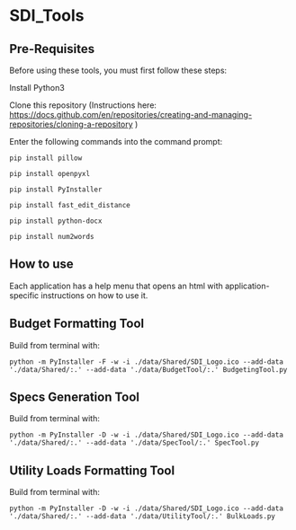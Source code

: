 # SDI_Tools
## Pre-Requisites

Before using these tools, you must first follow these steps:

Install Python3

Clone this repository (Instructions here: https://docs.github.com/en/repositories/creating-and-managing-repositories/cloning-a-repository )

Enter the following commands into the command prompt:

```
pip install pillow
```

```
pip install openpyxl
```

```
pip install PyInstaller
```

```
pip install fast_edit_distance
```

```
pip install python-docx
```

```
pip install num2words
```

## How to use

Each application has a help menu that opens an html with application-specific instructions on how to use it.

## Budget Formatting Tool

Build from terminal with: 
```
python -m PyInstaller -F -w -i ./data/Shared/SDI_Logo.ico --add-data './data/Shared/:.' --add-data './data/BudgetTool/:.' BudgetingTool.py 
```

## Specs Generation Tool

Build from terminal with: 
```
python -m PyInstaller -D -w -i ./data/Shared/SDI_Logo.ico --add-data './data/Shared/:.' --add-data './data/SpecTool/:.' SpecTool.py
```
## Utility Loads Formatting Tool

Build from terminal with: 
```
python -m PyInstaller -D -w -i ./data/Shared/SDI_Logo.ico --add-data './data/Shared/:.' --add-data './data/UtilityTool/:.' BulkLoads.py
```
